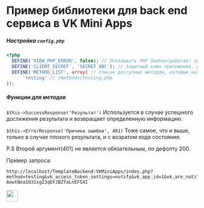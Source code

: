 # **Пример библиотеки для back end сервиса в VK Mini Apps**

##### Настройка `config.php`
```php
<?php
  DEFINE('VIEW_PHP_ERROR', false); // Показывать PHP Ошибки(работает при ошибки в методах)
  DEFINE('CLIENT_SECRET', 'SECRET_ABC'); // Защитный ключ приложения, для проверки подписи
  DEFINE('METHOD_LIST', array( // Список доступных методов, которые находятся в папке `methods`
      'testing' // /methods/testing.php
));
```
##### Функции для методов
`$this->SuccessResponse('Результат')` Используется в случае успешного достижения результата и возвращает определенную информацию.

`$this->ErrorResponse('Причина ошибки', 401)` Тоже самое, что и выше, только в случае плохого результата, и с возратом кода состояния.

P.S Второй аргумент(401) не является обязательным, по дефолту 200.

Пример запроса: 
```
http://localhost/TemplateBackend-VKMiniApps/index.php?method=testing&vk_access_token_settings=notify&vk_app_id=1&vk_are_notifications_enabled=0&vk_is_app_user=1&vk_language=ru&vk_platform=mobile_web&vk_ref=other&vk_user_id=1&sign=aMKOCC2GYNVL-AewtNxa1O31xgI3qEFJBZfaLnEFSXI
```
<a href="https://vk.com/ghost1337gg"><img src="https://pngicon.ru/file/uploads/vk.png" height=30></img></a>
